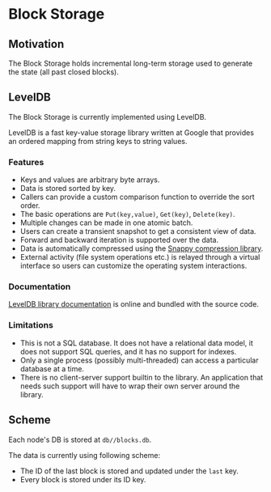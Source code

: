 # Block Storage

## Motivation

The Block Storage holds incremental long-term storage used to generate the state (all past closed blocks).

## LevelDB

The Block Storage is currently implemented using LevelDB.

LevelDB is a fast key-value storage library written at Google that provides an ordered mapping from string keys to string values.

### Features

* Keys and values are arbitrary byte arrays.
* Data is stored sorted by key.
* Callers can provide a custom comparison function to override the sort order.
* The basic operations are `Put(key,value)`, `Get(key)`, `Delete(key)`.
* Multiple changes can be made in one atomic batch.
* Users can create a transient snapshot to get a consistent view of data.
* Forward and backward iteration is supported over the data.
* Data is automatically compressed using the [Snappy compression library](http://google.github.io/snappy/).
* External activity (file system operations etc.) is relayed through a virtual interface so users can customize the operating system interactions.

### Documentation

[LevelDB library documentation](https://github.com/google/leveldb/blob/master/doc/index.md) is online and bundled with the source code.

### Limitations

* This is not a SQL database. It does not have a relational data model, it does not support SQL queries, and it has no support for indexes.
* Only a single process (possibly multi-threaded) can access a particular database at a time.
* There is no client-server support builtin to the library.  An application that needs such support will have to wrap their own server around the library.

## Scheme

Each node's DB is stored at `db//blocks.db`.

The data is currently using following scheme:

* The ID of the last block is stored and updated under the `last` key.
* Every block is stored under its ID key.
